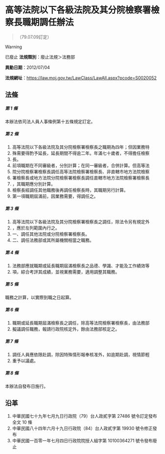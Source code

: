 # 高等法院以下各級法院及其分院檢察署檢察長職期調任辦法
> （79.07.09訂定）


> [!WARNING]
> 已廢止
**法規類別**：廢止法規＞法務部

**異動日期**：2012/07/04  

**法規網址**：https://law.moj.gov.tw/LawClass/LawAll.aspx?pcode=S0020052



## 法條
##### 第 1 條
本辦法依司法人員人事條例第十五條規定訂定。

##### 第 2 條
1. 高等法院以下各級法院及其分院檢察署檢察長之職期為四年；但因業務特
1. 殊需要得酌予延長，延長期間不得逾二年。年滿七十歲者，不得擔任檢察
1. 長。
1. 前項職期在不同審級者，分別計算；在同一審級者，合併計算。但高等法
1. 院分院檢察署檢察長調任高等法院檢察署檢察長、非直轄市地方法院檢察
1. 署檢察長或地方法院分院檢察署檢察長調任直轄市地方法院檢察署檢察長
1. ，其職期應分別計算。
1. 檢察長經調任其他職務後再調任檢察長時，其職期另行計算。
1. 第一項職期屆滿前，因業務需要，得調任之。

##### 第 3 條
1. 高等法院以下各級法院及其分院檢察署檢察長之調任，除法令另有規定外
1. ，應於左列範圍內行之。
1. 一、調任其他法院或分院檢察署檢察長。
1. 二、調任法務部或其所屬機關相當之職務。

##### 第 4 條
1. 法務部應就職期或延長職期屆滿檢察長之品德、學識、才能及工作績效等
1. 項，綜合考評其成績，並視業務需要，適用調整其職務。

##### 第 5 條
職務之計算，以實際到職之日起算。

##### 第 6 條
1. 職期或延長職期屆滿檢察長之調任，除高等法院檢察署檢察長，由法務部
1. 擬議調任職務，報請行政院核定外，餘由法務部核定之。

##### 第 7 條
1. 調任人員應依限赴調，除因特殊情形報奉核准外，如逾期赴調，視情節輕
1. 重予以議處。

##### 第 8 條
本辦法自發布日施行。

## 沿革
1. 中華民國七十九年七月九日行政院（79）台人政貳字第 27486  號令訂定發布全文 10 條
1. 中華民國八十四年六月十九日行政院（84）台人政貳字第 19930  號令修正發布
1. 中華民國一百零一年七月四日行政院院授人組字第 10100364271  號令發布廢止
